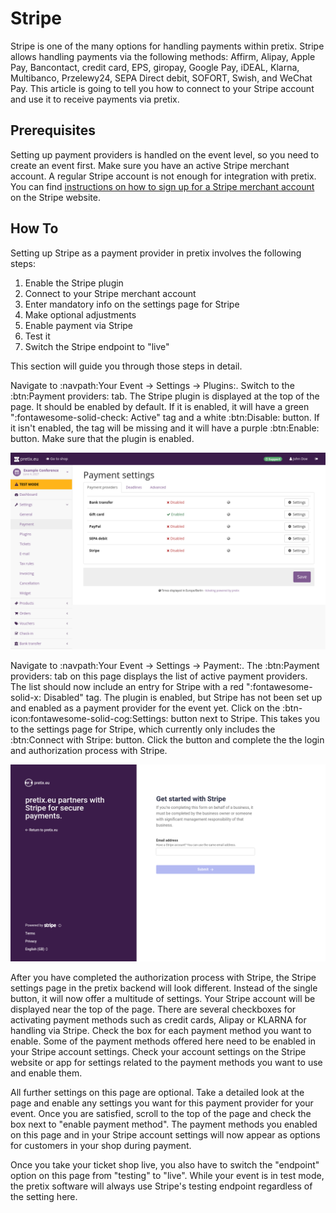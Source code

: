 # Stripe

Stripe is one of the many options for handling payments within pretix. 
Stripe allows handling payments via the following methods: 
Affirm, Alipay, Apple Pay, Bancontact, credit card, EPS, giropay, Google Pay, iDEAL, Klarna, Multibanco, Przelewy24, SEPA Direct debit, SOFORT, Swish, and WeChat Pay. 
This article is going to tell you how to connect to your Stripe account and use it to receive payments via pretix. 

## Prerequisites

Setting up payment providers is handled on the event level, so you need to create an event first. 
Make sure you have an active Stripe merchant account. 
A regular Stripe account is not enough for integration with pretix. 
You can find [instructions on how to sign up for a Stripe merchant account](https://stripe.com/resources/more/how-to-get-a-merchant-account) on the Stripe website. 

## How To 

Setting up Stripe as a payment provider in pretix involves the following steps: 

 1. Enable the Stripe plugin 
 2. Connect to your Stripe merchant account 
 3. Enter mandatory info on the settings page for Stripe
 4. Make optional adjustments
 5. Enable payment via Stripe
 6. Test it 
 7. Switch the Stripe endpoint to "live" 

This section will guide you through those steps in detail. 

Navigate to :navpath:Your Event → Settings → Plugins:.
Switch to the :btn:Payment providers: tab. 
The Stripe plugin is displayed at the top of the page. 
It should be enabled by default. 
If it is enabled, it will have a green ":fontawesome-solid-check: Active" tag and a white :btn:Disable: button. 
If it isn't enabled, the tag will be missing and it will have a purple :btn:Enable: button. 
Make sure that the plugin is enabled. 

![Payment settings page. The "payment providers" tab is open, showing a list with the following entries: bank transfer, gift card, PayPal, SEPA debit and Stripe; gift card is enabled and all other entries are disabled. All entires have 'settings' buttons next to them.](../../assets/screens/payment-providers/payment-settings.png "Payment settings" )

Navigate to :navpath:Your Event → Settings → Payment:. 
The :btn:Payment providers: tab on this page displays the list of active payment providers. 
The list should now include an entry for Stripe with a red ":fontawesome-solid-x: Disabled" tag. 
The plugin is enabled, but Stripe has not been set up and enabled as a payment provider for the event yet. 
Click on the :btn-icon:fontawesome-solid-cog:Settings: button next to Stripe. 
This takes you to the settings page for Stripe, which currently only includes the :btn:Connect with Stripe: button. 
Click the button and complete the the login and authorization process with Stripe. 

![Stripe website with the pretix logo on the left, telling you that 'pretix.eu partners with Stripe for secure payments' and a dialog on the right telling you to 'Get started with stripe'. You can enter the email address for your Stripe account below.](../../assets/screens/payment-providers/stripe-connect-account.png "Connecting to Stripe" )

After you have completed the authorization process with Stripe, the Stripe settings page in the pretix backend will look different. 
Instead of the single button, it will now offer a multitude of settings. 
Your Stripe account will be displayed near the top of the page. 
There are several checkboxes for activating payment methods such as credit cards, Alipay or KLARNA for handling via Stripe. 
Check the box for each payment method you want to enable. 
Some of the payment methods offered here need to be enabled in your Stripe account settings. 
Check your account settings on the Stripe website or app for settings related to the payment methods you want to use and enable them. 

All further settings on this page are optional. 
Take a detailed look at the page and enable any settings you want for this payment provider for your event. 
Once you are satisfied, scroll to the top of the page and check the box next to "enable payment method". 
The payment methods you enabled on this page and in your Stripe account settings will now appear as options for customers in your shop during payment. 

Once you take your ticket shop live, you also have to switch the "endpoint" option on this page from "testing" to "live". 
While your event is in test mode, the pretix software will always use Stripe's testing endpoint regardless of the setting here. 
